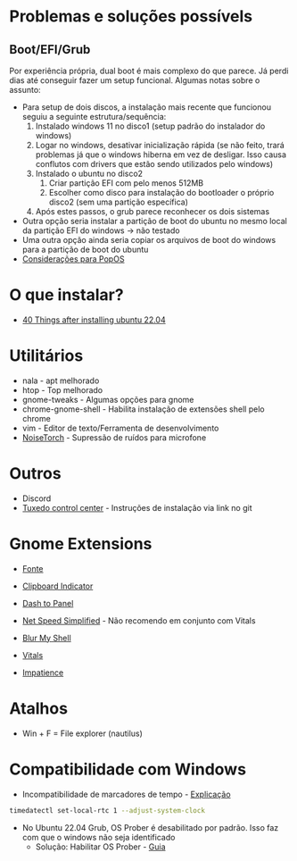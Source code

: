
# Problemas e soluções possívels

## Boot/EFI/Grub

Por experiência própria, dual boot é mais complexo do que parece. Já perdi dias até conseguir fazer um setup funcional. Algumas notas sobre o assunto:
- Para setup de dois discos, a instalação mais recente que funcionou seguiu a seguinte estrutura/sequência:
	1. Instalado windows 11 no disco1 (setup padrão do instalador do windows)
	2. Logar no windows, desativar inicialização rápida (se não feito, trará problemas já que o windows hiberna em vez de desligar. Isso causa conflutos com drivers que estão sendo utilizados pelo windows)
	3. Instalado o ubuntu no disco2
		1. Criar partição EFI com pelo menos 512MB
		2. Escolher como disco para instalação do bootloader o próprio disco2 (sem uma partição específica)
	4. Após estes passos, o grub parece reconhecer os dois sistemas
- Outra opção seria instalar a partição de boot do ubuntu no mesmo local da partição EFI do windows -> não testado
- Uma outra opção ainda seria copiar os arquivos de boot do windows para a partição de boot do ubuntu
- [Considerações para PopOS](https://github.com/spxak1/weywot/blob/main/Pop_OS_Dual_Boot.md)

# O que instalar?
- [40 Things after installing ubuntu 22.04](https://linuxhint.com/40_things_after_installing_ubuntu/)

# Utilitários
- nala - apt melhorado
- htop - Top melhorado
- gnome-tweaks - Algumas opções para gnome
- chrome-gnome-shell - Habilita instalação de extensões shell pelo chrome
- vim - Editor de texto/Ferramenta de desenvolvimento
- [NoiseTorch](https://github.com/noisetorch/NoiseTorch) - Supressão de ruídos para microfone

# Outros
- Discord
- [Tuxedo control center](https://github.com/tuxedocomputers/tuxedo-control-center) - Instruções de instalação via link no git

# Gnome Extensions
- [Fonte](https://www.omgubuntu.co.uk/best-gnome-shell-extensions)

- [Clipboard Indicator](https://extensions.gnome.org/extension/779/clipboard-indicator/)
- [Dash to Panel](https://extensions.gnome.org/extension/1160/dash-to-panel/)
- [Net Speed Simplified](https://extensions.gnome.org/extension/3724/net-speed-simplified/) - Não recomendo em conjunto com Vitals
- [Blur My Shell](https://extensions.gnome.org/extension/3193/blur-my-shell/)
- [Vitals](https://extensions.gnome.org/extension/1460/vitals/)
- [Impatience](https://extensions.gnome.org/extension/277/impatience/)

# Atalhos
- Win + F = File explorer (nautilus)

# Compatibilidade com Windows
- Incompatibilidade de marcadores de tempo - [Explicação](https://www.howtogeek.com/323390/how-to-fix-windows-and-linux-showing-different-times-when-dual-booting/)

```sh
timedatectl set-local-rtc 1 --adjust-system-clock
```

- No Ubuntu 22.04 Grub, OS Prober é desabilitado por padrão. Isso faz com que o windows não seja identificado
	- Solução: Habilitar OS Prober - [Guia](https://www.omgubuntu.co.uk/2021/12/grub-doesnt-detect-windows-linux-distros-fix)
